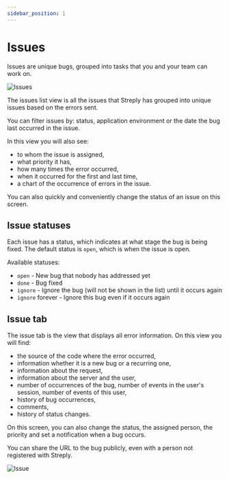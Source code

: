 ```yaml
---
sidebar_position: 1
---
```


# Issues

Issues are unique bugs, grouped into tasks that you and your team can work on.

![Issues](https://streply.com/images/app/issues.png)

The issues list view is all the issues that Streply has grouped into unique issues based on the errors sent.

You can filter issues by: status, application environment or the date the bug last occurred in the issue.

In this view you will also see:

- to whom the issue is assigned,
- what priority it has,
- how many times the error occurred,
- when it occurred for the first and last time,
- a chart of the occurrence of errors in the issue.

You can also quickly and conveniently change the status of an issue on this screen.

## Issue statuses

Each issue has a status, which indicates at what stage the bug is being fixed. The default status is `open`, which is when the issue is open.

Available statuses:

- `open` - New bug that nobody has addressed yet
- `done` - Bug fixed
- `ignore` - Ignore the bug (will not be shown in the list) until it occurs again
- `ignore` forever - Ignore this bug even if it occurs again

## Issue tab

The issue tab is the view that displays all error information. On this view you will find:

- the source of the code where the error occurred,
- information whether it is a new bug or a recurring one,
- information about the request,
- information about the server and the user,
- number of occurrences of the bug, number of events in the user's session, number of events of this user,
- history of bug occurrences,
- comments,
- history of status changes.

On this screen, you can also change the status, the assigned person, the priority and set a notification when a bug occurs.

You can share the URL to the bug publicly, even with a person not registered with Streply.

![Issue](https://streply.com/images/streply.png)